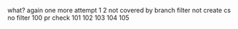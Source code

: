 what?
again
one more attempt 
1
2
not covered by branch filter
not create cs
no filter
100
pr check
101
102
103
104
105
